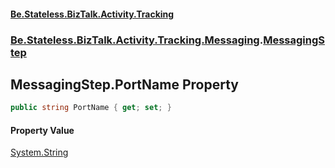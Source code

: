 #### [Be.Stateless.BizTalk.Activity.Tracking](README.md 'README')
### [Be.Stateless.BizTalk.Activity.Tracking.Messaging](Be.Stateless.BizTalk.Activity.Tracking.Messaging.md 'Be.Stateless.BizTalk.Activity.Tracking.Messaging').[MessagingStep](MessagingStep.md 'Be.Stateless.BizTalk.Activity.Tracking.Messaging.MessagingStep')

## MessagingStep.PortName Property

```csharp
public string PortName { get; set; }
```

#### Property Value
[System.String](https://docs.microsoft.com/en-us/dotnet/api/System.String 'System.String')
